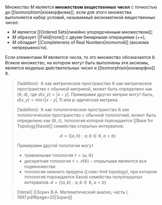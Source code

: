 
Множество $M$ является **множеством вещественных чисел** с точностью до [[Isomorphism|изоморфизма]], если для этого множества выполняется набор условий, называемый аксиоматикой вещественных чисел: 

- $M$ является [[Ordered Sets|линейно упорядоченным множеством]];
- $M$ образует [[Field|поле]] с двумя бинарными операциями ($+×$);
- $М$ обладает [[Completeness of Real Numbers|полнотой]] (аксиома непрерывности).

Если элементами $M$ являются числа, то это множество обозначается $ℝ$. Всякое множество, на котором могут быть выполнены эти аксиомы, является моделью действительных чисел и [[Isomorphism|изоморфно]] $ℝ$.

>[!addition]- $ℝ$ как метрическое пространство
$ℝ$ как метрическое пространство с обычной метрикой, может быть определено как $(ℝ,d)$, где $d(x,y) = |x-y|$. Примерами других метрик могут быть, $d(x,y)=\min(|x-y|, 1)$ или p-адическая метрика.

>[!addition]- $ℝ$ как топологическое пространство
> $ℝ$ как топологическое пространство с обычной топологией, может быть определено как $(ℝ, τ)$, топология которой порождается [[Base for Topology|базой]] семейства открытых интервалов:
> 
> $$
> \mathcal{B} = \{(a, b) : a, b \in \mathbb{R}, a < b\}
> $$
> 
> Примерами другой топологии могут
> - тривиальная топология $τ=\{ \varnothing, ℝ \}$
> - дискретная топология $τ=\mathcal{P}(ℝ)$ – открытыми являются все подмножества
> - топология нижнего предела (*Lower limit topology*), при котором топология порождается базой семейства полуоткрытых интервалов $\mathcal{B} = \{(a, b) : a, b \in \mathbb{R}, a < b\}$

>[!detail] [[Зорич В.А. Математический анализ, часть I, 1997.pdf#page=33|Зорич]]

